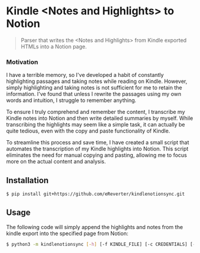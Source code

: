# Kindle \<Notes and Highlights> to Notion

> Parser that writes the \<Notes and Highlights> from Kindle exported HTMLs into a Notion page.

### Motivation

I have a terrible memory, so I've developed a habit of constantly highlighting passages and taking notes while reading on Kindle. However, simply highlighting and taking notes is not sufficient for me to retain the information. I've found that unless I rewrite the passages using my own words and intuition, I struggle to remember anything.

To ensure I truly comprehend and remember the content, I transcribe my Kindle notes into Notion and then write detailed summaries by myself. While transcribing the highlights may seem like a simple task, it can actually be quite tedious, even with the copy and paste functionality of Kindle.

To streamline this process and save time, I have created a small script that automates the transcription of my Kindle highlights into Notion. This script eliminates the need for manual copying and pasting, allowing me to focus more on the actual content and analysis.

## Installation

```bash
$ pip install git+https://github.com/eReverter/kindlenotionsync.git
```

## Usage

The following code will simply append the highlights and notes from the kindle export into the specified page from Notion:

```bash
$ python3 -m kindlenotionsync [-h] [-f KINDLE_FILE] [-c CREDENTIALS] [-p PAGE_ID]
```
